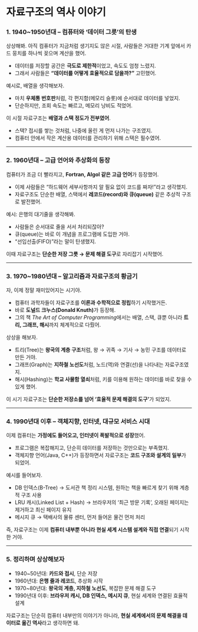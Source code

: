 <h1 id="자료구조의-역사-이야기">자료구조의 역사 이야기</h1>
<h3 id="1-19401950년대--컴퓨터와-데이터-그릇의-탄생">1. <strong>1940~1950년대 – 컴퓨터와 ‘데이터 그릇’의 탄생</strong></h3>
<p>상상해봐. 아직 컴퓨터가 지금처럼 생기지도 않은 시절, 사람들은 거대한 기계 앞에서 카드 뭉치를 하나씩 꽂으며 계산을 했어.</p>
<ul>
<li>데이터를 저장할 공간은 <strong>극도로 제한적</strong>이었고, 속도도 엄청 느렸지.</li>
<li>그래서 사람들은 <strong>“데이터를 어떻게 효율적으로 담을까?”</strong> 고민했어.</li>
</ul>
<p>예시로, 배열을 생각해보자.</p>
<ul>
<li>마치 <strong>우체통 번호판</strong>처럼, 각 편지함(메모리 슬롯)에 순서대로 데이터를 넣었지.</li>
<li>단순하지만, 조회 속도는 빠르고, 메모리 낭비도 적었어.</li>
</ul>
<p>이 시절 자료구조는 <strong>배열과 스택 정도가 전부였어</strong>.</p>
<ul>
<li>스택? 접시를 쌓는 것처럼, 나중에 올린 게 먼저 나가는 구조였지.</li>
<li>컴퓨터 안에서 작은 계산용 데이터를 관리하기 위해 스택은 필수였어.</li>
</ul>
<hr />
<h3 id="2-1960년대--고급-언어와-추상화의-등장">2. <strong>1960년대 – 고급 언어와 추상화의 등장</strong></h3>
<p>컴퓨터가 조금 더 빨라지고, <strong>Fortran, Algol 같은 고급 언어</strong>가 등장했어.</p>
<ul>
<li>이제 사람들은 “하드웨어 세부사항까지 알 필요 없이 코드를 짜자!”라고 생각했지.</li>
<li>자료구조도 단순한 배열, 스택에서 <strong>레코드(record)와 큐(queue)</strong> 같은 추상적 구조로 발전했어.</li>
</ul>
<p>예시: 은행의 대기줄을 생각해봐.</p>
<ul>
<li>사람들은 순서대로 줄을 서서 처리되잖아?</li>
<li>큐(queue)는 바로 이 개념을 프로그램에 도입한 거야.</li>
<li>“선입선출(FIFO)”라는 말이 탄생했지.</li>
</ul>
<p>이때 자료구조는 <strong>단순한 저장 그릇 → 문제 해결 도구</strong>로 자리잡기 시작했어.</p>
<hr />
<h3 id="3-19701980년대--알고리즘과-자료구조의-황금기">3. <strong>1970~1980년대 – 알고리즘과 자료구조의 황금기</strong></h3>
<p>자, 이제 정말 재미있어지는 시기야.</p>
<ul>
<li>컴퓨터 과학자들이 자료구조를 <strong>이론과 수학적으로 정립</strong>하기 시작했거든.</li>
<li>바로 <strong>도널드 크누스(Donald Knuth)</strong>가 등장해.</li>
<li>그의 책 <em>The Art of Computer Programming</em>에서는 배열, 스택, 큐뿐 아니라 <strong>트리, 그래프, 해시</strong>까지 체계적으로 다뤘어.</li>
</ul>
<p>상상을 해보자.</p>
<ul>
<li>트리(Tree)는 <strong>왕국의 계층 구조</strong>처럼, 왕 → 귀족 → 기사 → 농민 구조를 데이터로 만든 거야.</li>
<li>그래프(Graph)는 <strong>지하철 노선도</strong>처럼, 노드(역)와 연결(선)을 나타내는 자료구조였지.</li>
<li>해시(Hashing)는 <strong>학교 사물함 열쇠</strong>처럼, 키를 이용해 원하는 데이터를 바로 찾을 수 있게 했어.</li>
</ul>
<p>이 시기 자료구조는 <strong>단순한 저장소를 넘어 ‘효율적 문제 해결의 도구’</strong>가 되었지.</p>
<hr />
<h3 id="4-1990년대-이후--객체지향-인터넷-대규모-서비스-시대">4. <strong>1990년대 이후 – 객체지향, 인터넷, 대규모 서비스 시대</strong></h3>
<p>이제 컴퓨터는 <strong>가정에도 들어오고, 인터넷이 폭발적으로 성장</strong>했어.</p>
<ul>
<li>프로그램은 복잡해지고, 단순히 데이터를 저장하는 것만으로는 부족했지.</li>
<li>객체지향 언어(Java, C++)가 등장하면서 자료구조는 <strong>코드 구조와 설계의 일부</strong>가 되었어.</li>
</ul>
<p>예시를 들어보자.</p>
<ul>
<li>DB 인덱스(B-Tree) → 도서관 책 정리 시스템, 원하는 책을 빠르게 찾기 위해 계층적 구조 사용</li>
<li>LRU 캐시(Linked List + Hash) → 브라우저의 ‘최근 방문 기록’, 오래된 페이지는 제거하고 최신 페이지 유지</li>
<li>메시지 큐 → 택배사의 물류 센터, 먼저 들어온 물건 먼저 처리</li>
</ul>
<p>즉, 자료구조는 이제 <strong>컴퓨터 내부뿐 아니라 현실 세계 시스템 설계와 직접 연결</strong>되기 시작한 거야.</p>
<hr />
<h3 id="5-정리하며-상상해보자">5. <strong>정리하며 상상해보자</strong></h3>
<ul>
<li>1940~50년대: <strong>카드와 접시</strong>, 단순 저장</li>
<li>1960년대: <strong>은행 줄과 레코드</strong>, 추상화 시작</li>
<li>1970~80년대: <strong>왕국의 계층, 지하철 노선도</strong>, 복잡한 문제 해결 도구</li>
<li>1990년대 이후: <strong>브라우저 캐시, DB 인덱스, 메시지 큐</strong>, 현실 세계와 연결된 효율적 설계</li>
</ul>
<p>자료구조는 단순히 컴퓨터 내부만의 이야기가 아니라, <strong>현실 세계에서의 문제 해결을 데이터로 옮긴 역사</strong>라고 생각하면 돼.</p>
